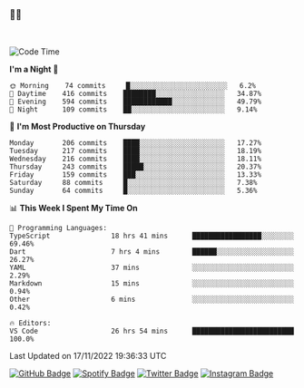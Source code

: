 ### 🤙🍺

<!-- <a href="https://github-readme-stats.vercel.app/api?username=hzak2xx&count_private=true&show_icons=true&theme=dracula">
  <img align="center" src="https://github-readme-stats.vercel.app/api?username=hzak2xx&count_private=true&show_icons=true&theme=dracula" />
</a>
</br> -->
</br>

<!--START_SECTION:waka-->
![Code Time](http://img.shields.io/badge/Code%20Time-1%2C997%20hrs%2012%20mins-blue)

**I'm a Night 🦉** 

```text
🌞 Morning    74 commits     █░░░░░░░░░░░░░░░░░░░░░░░░   6.2% 
🌆 Daytime    416 commits    ████████░░░░░░░░░░░░░░░░░   34.87% 
🌃 Evening    594 commits    ████████████░░░░░░░░░░░░░   49.79% 
🌙 Night      109 commits    ██░░░░░░░░░░░░░░░░░░░░░░░   9.14%

```
📅 **I'm Most Productive on Thursday** 

```text
Monday       206 commits    ████░░░░░░░░░░░░░░░░░░░░░   17.27% 
Tuesday      217 commits    ████░░░░░░░░░░░░░░░░░░░░░   18.19% 
Wednesday    216 commits    ████░░░░░░░░░░░░░░░░░░░░░   18.11% 
Thursday     243 commits    █████░░░░░░░░░░░░░░░░░░░░   20.37% 
Friday       159 commits    ███░░░░░░░░░░░░░░░░░░░░░░   13.33% 
Saturday     88 commits     █░░░░░░░░░░░░░░░░░░░░░░░░   7.38% 
Sunday       64 commits     █░░░░░░░░░░░░░░░░░░░░░░░░   5.36%

```


📊 **This Week I Spent My Time On** 

```text
💬 Programming Languages: 
TypeScript               18 hrs 41 mins      █████████████████░░░░░░░░   69.46% 
Dart                     7 hrs 4 mins        ██████░░░░░░░░░░░░░░░░░░░   26.27% 
YAML                     37 mins             ░░░░░░░░░░░░░░░░░░░░░░░░░   2.29% 
Markdown                 15 mins             ░░░░░░░░░░░░░░░░░░░░░░░░░   0.94% 
Other                    6 mins              ░░░░░░░░░░░░░░░░░░░░░░░░░   0.42%

🔥 Editors: 
VS Code                  26 hrs 54 mins      █████████████████████████   100.0%

```


 Last Updated on 17/11/2022 19:36:33 UTC
<!--END_SECTION:waka-->

[![GitHub Badge](https://img.shields.io/badge/GitHub-100000?style=for-the-badge&logo=github&logoColor=white)](https://github.com/hzak2xx)
[![Spotify Badge](https://img.shields.io/badge/Spotify-1ED760?&style=for-the-badge&logo=spotify&logoColor=white)](https://open.spotify.com/user/uf90s6sbbh75a1mt44clkhkvf)
[![Twitter Badge](https://img.shields.io/badge/Twitter-1DA1F2?style=for-the-badge&logo=twitter&logoColor=white)](https://twitter.com/hzak2xx)
[![Instagram Badge](https://img.shields.io/badge/Instagram-E4405F?style=for-the-badge&logo=instagram&logoColor=white)](https://www.instagram.com/hzak2xx/)
